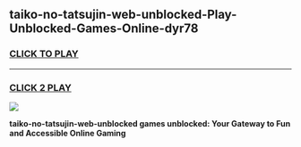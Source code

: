 
## taiko-no-tatsujin-web-unblocked-Play-Unblocked-Games-Online-dyr78
<h3>
<a href="https://premium76.site?title=taiko-no-tatsujin-web-unblocked&ref=25A">CLICK TO PLAY</a></h3>
<hr>

<h3>
<a href="https://premium76.site?title=taiko-no-tatsujin-web-unblocked&ref=25A">CLICK 2 PLAY</a>
  
</h3>

<a href="https://premium76.site?title=taiko-no-tatsujin-web-unblocked&ref=25A"><img src="https://clearcache.store/games.png"></a>


**taiko-no-tatsujin-web-unblocked games unblocked: Your Gateway to Fun and Accessible Online Gaming**
